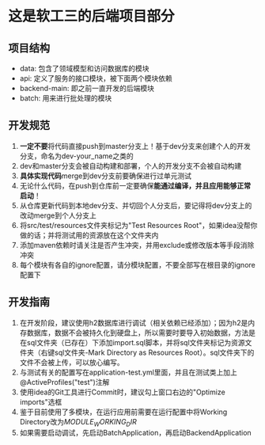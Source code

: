 # 这是软工三的后端项目部分

## 项目结构

- data: 包含了领域模型和访问数据库的模块
- api: 定义了服务的接口模块，被下面两个模块依赖
- backend-main: 即之前一直开发的后端模块
- batch: 用来进行批处理的模块

## 开发规范

1. **一定不要**将代码直接push到master分支上！基于dev分支来创建个人的开发分支，命名为dev-your_name之类的
2. dev和master分支会被自动构建和部署，个人的开发分支不会被自动构建
3. **具体实现代码**merge到dev分支前要确保进行过单元测试
4. 无论什么代码，在push到仓库前一定要确保**能通过编译，并且应用能够正常启动**！
5. 从仓库更新代码到本地dev分支、并切回个人分支后，要记得将dev分支上的改动merge到个人分支上
6. 将src/test/resources文件夹标记为"Test Resources Root"，如果idea没帮你做的话；并将测试用的资源放在这个文件夹内
7. 添加maven依赖时请关注是否产生冲突，并用exclude或修改版本等手段消除冲突
8. 每个模块有各自的ignore配置，请分模块配置，不要全部写在根目录的ignore配置下

## 开发指南

1. 在开发阶段，建议使用h2数据库进行调试（相关依赖已经添加）；因为h2是内存数据库，数据不会被持久化到硬盘上，所以需要时要导入初始数据，方法是在sql文件夹（已存在）下添加import.sql脚本，并将sql文件夹标记为资源文件夹（右键sql文件夹-Mark Directory as Resources Root）。sql文件夹下的文件不会被上传，可以放心编写。
2. 与测试有关的配置写在application-test.yml里面，并且在测试类上加上@ActiveProfiles("test")注解
3. 使用idea的Git工具进行Commit时，建议勾上窗口右边的"Optimize imports"选框
4. 鉴于目前使用了多模块，在运行应用前需要在运行配置中将Working Directory改为$MODULE_WORKING_DIR$
5. 如果需要启动调试，先启动BatchApplication，再启动BackendApplication

